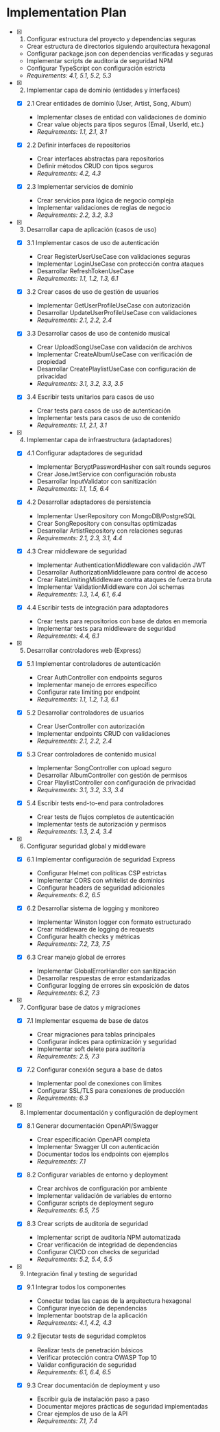 # Implementation Plan

- [x] 1. Configurar estructura del proyecto y dependencias seguras
  - Crear estructura de directorios siguiendo arquitectura hexagonal
  - Configurar package.json con dependencias verificadas y seguras
  - Implementar scripts de auditoría de seguridad NPM
  - Configurar TypeScript con configuración estricta
  - _Requirements: 4.1, 5.1, 5.2, 5.3_

- [x] 2. Implementar capa de dominio (entidades y interfaces)
  - [x] 2.1 Crear entidades de dominio (User, Artist, Song, Album)
    - Implementar clases de entidad con validaciones de dominio
    - Crear value objects para tipos seguros (Email, UserId, etc.)
    - _Requirements: 1.1, 2.1, 3.1_

  - [x] 2.2 Definir interfaces de repositorios
    - Crear interfaces abstractas para repositorios
    - Definir métodos CRUD con tipos seguros
    - _Requirements: 4.2, 4.3_

  - [x] 2.3 Implementar servicios de dominio
    - Crear servicios para lógica de negocio compleja
    - Implementar validaciones de reglas de negocio
    - _Requirements: 2.2, 3.2, 3.3_

- [x] 3. Desarrollar capa de aplicación (casos de uso)
  - [x] 3.1 Implementar casos de uso de autenticación
    - Crear RegisterUserUseCase con validaciones seguras
    - Implementar LoginUseCase con protección contra ataques
    - Desarrollar RefreshTokenUseCase
    - _Requirements: 1.1, 1.2, 1.3, 6.1_

  - [x] 3.2 Crear casos de uso de gestión de usuarios
    - Implementar GetUserProfileUseCase con autorización
    - Desarrollar UpdateUserProfileUseCase con validaciones
    - _Requirements: 2.1, 2.2, 2.4_

  - [x] 3.3 Desarrollar casos de uso de contenido musical
    - Crear UploadSongUseCase con validación de archivos
    - Implementar CreateAlbumUseCase con verificación de propiedad
    - Desarrollar CreatePlaylistUseCase con configuración de privacidad
    - _Requirements: 3.1, 3.2, 3.3, 3.5_

  - [x] 3.4 Escribir tests unitarios para casos de uso
    - Crear tests para casos de uso de autenticación
    - Implementar tests para casos de uso de contenido
    - _Requirements: 1.1, 2.1, 3.1_

- [x] 4. Implementar capa de infraestructura (adaptadores)
  - [x] 4.1 Configurar adaptadores de seguridad
    - Implementar BcryptPasswordHasher con salt rounds seguros
    - Crear JoseJwtService con configuración robusta
    - Desarrollar InputValidator con sanitización
    - _Requirements: 1.1, 1.5, 6.4_

  - [x] 4.2 Desarrollar adaptadores de persistencia
    - Implementar UserRepository con MongoDB/PostgreSQL
    - Crear SongRepository con consultas optimizadas
    - Desarrollar ArtistRepository con relaciones seguras
    - _Requirements: 2.1, 2.3, 3.1, 4.4_

  - [x] 4.3 Crear middleware de seguridad
    - Implementar AuthenticationMiddleware con validación JWT
    - Desarrollar AuthorizationMiddleware para control de acceso
    - Crear RateLimitingMiddleware contra ataques de fuerza bruta
    - Implementar ValidationMiddleware con Joi schemas
    - _Requirements: 1.3, 1.4, 6.1, 6.4_

  - [x] 4.4 Escribir tests de integración para adaptadores
    - Crear tests para repositorios con base de datos en memoria
    - Implementar tests para middleware de seguridad
    - _Requirements: 4.4, 6.1_

- [x] 5. Desarrollar controladores web (Express)
  - [x] 5.1 Implementar controladores de autenticación
    - Crear AuthController con endpoints seguros
    - Implementar manejo de errores específico
    - Configurar rate limiting por endpoint
    - _Requirements: 1.1, 1.2, 1.3, 6.1_

  - [x] 5.2 Desarrollar controladores de usuarios
    - Crear UserController con autorización
    - Implementar endpoints CRUD con validaciones
    - _Requirements: 2.1, 2.2, 2.4_

  - [x] 5.3 Crear controladores de contenido musical
    - Implementar SongController con upload seguro
    - Desarrollar AlbumController con gestión de permisos
    - Crear PlaylistController con configuración de privacidad
    - _Requirements: 3.1, 3.2, 3.3, 3.4_

  - [x] 5.4 Escribir tests end-to-end para controladores
    - Crear tests de flujos completos de autenticación
    - Implementar tests de autorización y permisos
    - _Requirements: 1.3, 2.4, 3.4_

- [x] 6. Configurar seguridad global y middleware
  - [x] 6.1 Implementar configuración de seguridad Express
    - Configurar Helmet con políticas CSP estrictas
    - Implementar CORS con whitelist de dominios
    - Configurar headers de seguridad adicionales
    - _Requirements: 6.2, 6.5_

  - [x] 6.2 Desarrollar sistema de logging y monitoreo
    - Implementar Winston logger con formato estructurado
    - Crear middleware de logging de requests
    - Configurar health checks y métricas
    - _Requirements: 7.2, 7.3, 7.5_

  - [x] 6.3 Crear manejo global de errores
    - Implementar GlobalErrorHandler con sanitización
    - Desarrollar respuestas de error estandarizadas
    - Configurar logging de errores sin exposición de datos
    - _Requirements: 6.2, 7.3_

- [x] 7. Configurar base de datos y migraciones
  - [x] 7.1 Implementar esquema de base de datos
    - Crear migraciones para tablas principales
    - Configurar índices para optimización y seguridad
    - Implementar soft delete para auditoría
    - _Requirements: 2.5, 7.3_

  - [x] 7.2 Configurar conexión segura a base de datos
    - Implementar pool de conexiones con límites
    - Configurar SSL/TLS para conexiones de producción
    - _Requirements: 6.3_

- [x] 8. Implementar documentación y configuración de deployment
  - [x] 8.1 Generar documentación OpenAPI/Swagger
    - Crear especificación OpenAPI completa
    - Implementar Swagger UI con autenticación
    - Documentar todos los endpoints con ejemplos
    - _Requirements: 7.1_

  - [x] 8.2 Configurar variables de entorno y deployment
    - Crear archivos de configuración por ambiente
    - Implementar validación de variables de entorno
    - Configurar scripts de deployment seguro
    - _Requirements: 6.5, 7.5_

  - [x] 8.3 Crear scripts de auditoría de seguridad
    - Implementar script de auditoría NPM automatizada
    - Crear verificación de integridad de dependencias
    - Configurar CI/CD con checks de seguridad
    - _Requirements: 5.2, 5.4, 5.5_

- [x] 9. Integración final y testing de seguridad
  - [x] 9.1 Integrar todos los componentes
    - Conectar todas las capas de la arquitectura hexagonal
    - Configurar inyección de dependencias
    - Implementar bootstrap de la aplicación
    - _Requirements: 4.1, 4.2, 4.3_

  - [x] 9.2 Ejecutar tests de seguridad completos
    - Realizar tests de penetración básicos
    - Verificar protección contra OWASP Top 10
    - Validar configuración de seguridad
    - _Requirements: 6.1, 6.4, 6.5_

  - [x] 9.3 Crear documentación de deployment y uso
    - Escribir guía de instalación paso a paso
    - Documentar mejores prácticas de seguridad implementadas
    - Crear ejemplos de uso de la API
    - _Requirements: 7.1, 7.4_